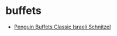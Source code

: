 # buffets

 * [Penguin Buffets Classic Israeli Schnitzel](index/p/penguin-buffets-classic-israeli-schnitzel-231757.json)
